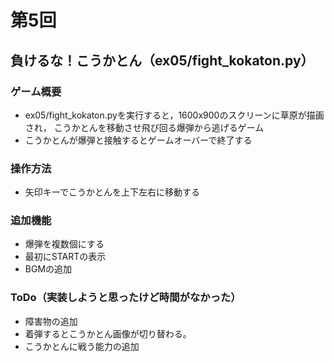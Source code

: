 # 第5回
## 負けるな！こうかとん（ex05/fight_kokaton.py）
### ゲーム概要
- ex05/fight_kokaton.pyを実行すると，1600x900のスクリーンに草原が描画され，
こうかとんを移動させ飛び回る爆弾から逃げるゲーム
- こうかとんが爆弾と接触するとゲームオーバーで終了する
### 操作方法
- 矢印キーでこうかとんを上下左右に移動する
### 追加機能
- 爆弾を複数個にする
- 最初にSTARTの表示
- BGMの追加
### ToDo（実装しようと思ったけど時間がなかった）
- 障害物の追加
- 着弾するとこうかとん画像が切り替わる。
- こうかとんに戦う能力の追加
